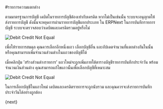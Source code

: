 <!-- add-breadcrumbs -->
#รายการความแตกต่าง

ตามมาตรฐานการบัญชี เดบิตในรายการบัญชีต้องเท่ากับเครดิต หากไม่เป็นเช่นนั้น ระบบจะอนุญาตให้ส่งรายการบัญชี ดังนั้นจะหยุดการผ่านรายการบัญชีแยกประเภท ใน ERPNext ในการบันทึกรายการบัญชี ระบบจะตรวจสอบว่าเดบิตและเครดิตรวมอยู่หรือไม่

<img alt="Debit Credit Not Equal" class="screenshot" src="{{docs_base_url}}/assets/img/articles/difference-entry-1.png">

เพื่อให้รายการสมดุล คุณควรเลือกอีกหนึ่งแถว เลือกบัญชีอื่น และอัปเดตจำนวนที่แตกต่างกันในนั้น หรือคุณสามารถเพิ่มจำนวนส่วนต่างในแถวของบัญชีได้

เมื่อคลิกปุ่ม 'สร้างส่วนต่างรายการ' แถวใหม่จะถูกเพิ่มภายใต้ตารางบัญชีรายการบันทึกประจำวัน พร้อมจำนวนเงินส่วนต่าง คุณสามารถแก้ไขแถวนั้นเพื่อเลือกบัญชีที่เหมาะสม

<img alt="Debit Credit Not Equal" class="screenshot" src="{{docs_base_url}}/assets/img/articles/difference-entry-2.gif">

ในการเลือกบัญชีในแถวใหม่ เดบิตและเครดิตรายการจะถูกนับรวม และคุณควรจะส่งรายการบันทึกประจำวันได้อย่างถูกต้อง

<!-- markdown -->

{next}

